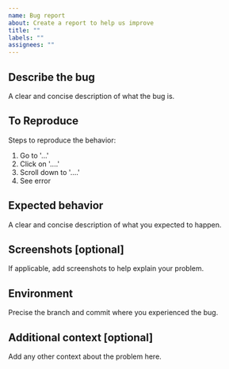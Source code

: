 ```yaml
---
name: Bug report
about: Create a report to help us improve
title: ""
labels: ""
assignees: ""
---
```


## Describe the bug

A clear and concise description of what the bug is.

## To Reproduce

Steps to reproduce the behavior:

1. Go to '...'
2. Click on '....'
3. Scroll down to '....'
4. See error

## Expected behavior

A clear and concise description of what you expected to happen.

## Screenshots [optional]

If applicable, add screenshots to help explain your problem.

## Environment

Precise the branch and commit where you experienced the bug.

## Additional context [optional]

Add any other context about the problem here.
